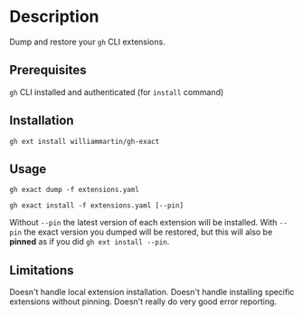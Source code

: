 # Description

Dump and restore your `gh` CLI extensions.

## Prerequisites

`gh` CLI installed and authenticated (for `install` command)

## Installation

```
gh ext install williammartin/gh-exact
```

## Usage

```
gh exact dump -f extensions.yaml
```

```
gh exact install -f extensions.yaml [--pin]
```

Without `--pin` the latest version of each extension will be installed. With `--pin` the exact version you dumped will be restored, but this will also be **pinned** as if you did `gh ext install --pin`.

## Limitations

Doesn't handle local extension installation.
Doesn't handle installing specific extensions without pinning.
Doesn't really do very good error reporting.
